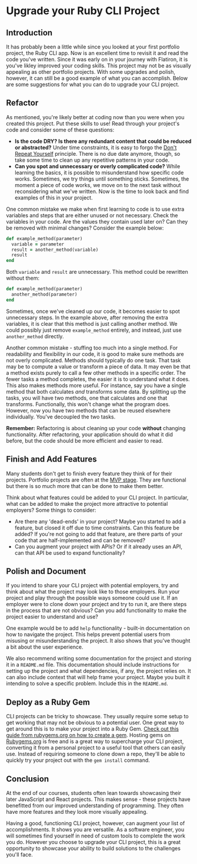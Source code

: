 # Upgrade your Ruby CLI Project

## Introduction

It has probably been a little while since you looked at your first portfolio
project, the Ruby CLI app. Now is an excellent time to revisit it and read the
code you've written. Since it was early on in your journey with Flatiron, it is
you've likley improved your coding skills. This project may not be as visually
appealing as other portfolio projects. With some upgrades and polish, however,
it can still be a good example of what you can accomplish. Below are some
suggestions for what you can do to upgrade your CLI project.

## Refactor

As mentioned, you're likely better at coding now than you were when you created
this project. Put these skills to use! Read through your project's code and consider some of these questions:

- **Is the code DRY? Is there any redundant content that could be reduced or
  abstracted?** Under time constraints, it is easy to forgo the
  [Don't Repeat Yourself][] principle. There is no due date anymore, though, so
  take some time to clean up any repetitive patterns in your code.
- **Can you spot and unnecessary or overly complicated code?** While learning the
  basics, it is possible to misunderstand how specific code works. Sometimes, we try
  things until something sticks. Sometimes, the moment a piece of code works, we move on to the next task without reconsidering what we've written. Now is the time to look back and find examples of this in your project.
  
One common mistake we make when first learning to code is to use extra variables
and steps that are either unused or not necessary. Check the variables in your
code. Are the values they contain used later on? Can they be removed with
minimal changes? Consider the example below:

  ```ruby
  def example_method(parameter)
    variable = parameter
    result = another_method(variable)
    result
  end
  ```

Both `variable` and `result` are unnecessary. This method could be rewritten
without them:

  ```ruby
  def example_method(parameter)
    another_method(parameter)
  end
  ```

Sometimes, once we've cleaned up our code, it becomes easier to spot unnecessary
steps. In the example above, after removing the extra variables, it is clear
that this method is just calling another method. We could possibly just remove
`example_method` entirely, and instead, just use `another_method` directly.

Another common mistake - stuffing too much into a single method. For readability
and flexibility in our code, it is good to make sure methods are not overly
complicated. Methods should typically do one task. That task may be to compute a
value or transform a piece of data. It may even be that a method exists purely
to call a few other methods in a specific order. The fewer tasks a method
completes, the easier it is to understand what it does. This also makes methods
more useful. For instance, say you have a single method that both calculates
_and_ transforms some data. By splitting up the tasks, you will have two
methods, one that calculates and one that transforms. Functionally, this won't
change what the program does. However, now you have two methods that can be
reused elsewhere individually. You've decoupled the two tasks.

**Remember:** Refactoring is about cleaning up your code **without** changing
functionality. After refactoring, your application should do what it did before,
but the code should be more efficient and easier to read.

[Don't Repeat Yourself]: https://en.wikipedia.org/wiki/Don%27t_repeat_yourself

## Finish and Add Features

Many students don't get to finish every feature they think of for their
projects. Portfolio projects are often at the [MVP stage][]. They are functional
but there is so much more that can be done to make them better.

Think about what features could be added to your CLI project. In particular, what
can be added to make the project more attractive to potential employers? Some
things to consider:

- Are there any 'dead-ends' in your project? Maybe you started to add a feature,
  but closed it off due to time constraints. Can this feature be added? If
  you're not going to add that feature, are there parts of your code that are
  half-implemented and can be removed?
- Can you augment your project with APIs? Or if it already uses an API, can that
  API be used to expand functionality?

[MVP stage]: https://en.wikipedia.org/wiki/Minimum_viable_product

## Polish and Document

If you intend to share your CLI project with potential employers, try and think
about what the project may look like to those employers. Run your project and
play through the possible ways someone could use it. If an employer were to
clone down your project and try to run it, are there steps in the process that
are not obvious? Can you add functionality to make the project easier to
understand and use?

One example would be to add `help` functionality - built-in documentation on how
to navigate the project. This helps prevent potential users from misusing or
misunderstanding the project. It also shows that you've thought a bit about the
user experience.

We also recommend writing some documentation for the project and storing it in a
`README.md` file. This documentation should include instructions for setting up
the project and what dependencies, if any, the project relies on. It can also
include context that will help frame your project. Maybe you built it intending
to solve a specific problem. Include this in the `README.md`.

## Deploy as a Ruby Gem

CLI projects can be tricky to showcase. They usually require some setup to get
working that may not be obvious to a potential user. One great way to get around
this is to make your project into a Ruby Gem.
[Check out this guide from rubygems.org on how to create a gem][gem guide].
Hosting gems on [Rubygems.org](https://rubygems.org/) is free and is a great way to
supercharge your CLI project, converting it from a personal project to a useful
tool that others can easily use. Instead of requiring someone to clone down a repo,
they'll be able to quickly try your project out with the `gem install` command.

[gem guide]: https://guides.rubygems.org/make-your-own-gem/

## Conclusion

At the end of our courses, students often lean towards showcasing their later
JavaScript and React projects. This makes sense - these projects have benefitted
from our improved understanding of programming. They often have more features
and they look more visually appealing.

Having a good, functioning CLI project, however, can augment your list of
accomplishments. It shows you are versatile. As a software engineer, you will
sometimes find yourself in need of custom tools to complete the work you do.
However you choose to upgrade your CLI project, this is a great opportunity to
showcase your ability to build solutions to the challenges you'll face.
